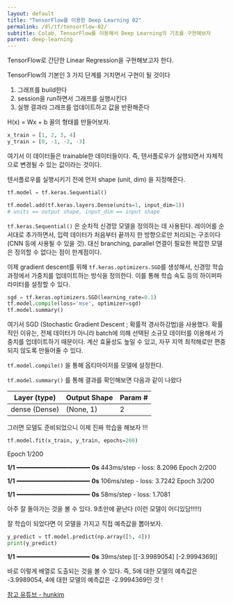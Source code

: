 ```yaml
---
layout: default
title: "TensorFlow를 이용한 Deep Learning 02"
permalink: /dl/tf/tensorflow-02/
subtitle: Colab, TensorFlow를 이용해서 Deep Learning의 기초를 구현해보자 
parent: deep-learning
---
```



TensorFlow로 간단한 Linear Regression을 구현해보고자 한다. 

TensorFlow의 기본인 3 가지 단계를 거치면서 구현이 될 것이다

1. 그래프를 build한다
2. session을 run하면서 그래프를 실행시킨다
3. 실행 결과라 그래프를 업데이트하고 값을 반환해준다 

H(x) = Wx + b 꼴의 형태를 만들어보자. 

```python
x_train = [1, 2, 3, 4]
y_train = [0, -1, -2, -3]
```

여기서 이 데이터들은 trainable한 데이터들이다. 즉, 텐서플로우가 실행되면서 자체적으로 변경될 수 있는 값이라는 것이다. 

텐서플로우를 실행시키기 전에 먼저 shape (unit, dim) 을 지정해준다. 

```python
tf.model = tf.keras.Sequential()

tf.model.add(tf.keras.layers.Dense(units=1, input_dim=1))
# units == output shape, input_dim == input shape
```

`tf.keras.Sequential()` 은 순차적 신경망 모델을 정의하는 데 사용된다. 레이어를 순서대로 추가하면서, 입력 데이터가 처음부터 끝까지 한 방향으로만 처리되는 구조이다 (CNN 등에 사용될 수 있을 것). 대신 branching, parallel 연결이 필요한 복잡한 모델은 정의할 수 없다는 점이 한계점이다. 

이제 gradient descent를 위해 `tf.keras.optimizers.SGD`를 생성해서, 신경망 학습 과정에서 가중치를 업데이트하는 방식을 정의한다. 이를 통해 학습 속도 등의 하이퍼파라미터를 설정할 수 있다. 

```python
sgd = tf.keras.optimizers.SGD(learning_rate=0.1)
tf.model.compile(loss='mse', optimizer=sgd)  
tf.model.summary()
```

여기서 SGD (Stochastic Gradient Descent ; 확률적 경사하강법)을 사용했다. 확률적인 이유는, 전체 데이터가 아니라 batch에 의해 선택된 소규모 데이터를 이용해서 가중치를 업데이트하기 때문이다. 계산 효율성도 높일 수 있고, 자꾸 지역 최적해로만 편중되지 않도록 만들어줄 수 있다. 

`tf.model.compile()` 을 통해 옵티마이저를 모델에 설정한다. 

`tf.model.summary()` 를 통해 결과를 확인해보면 다음과 같이 나왔다 

| Layer (type) | Output Shape | Param # |
| --- | --- | --- |
| dense (Dense) | (None, 1) | 2 |

그러면 모델도 준비되었으니 이제 진짜 학습을 해보자 !!!

```python
tf.model.fit(x_train, y_train, epochs=200)
```

Epoch 1/200

**1/1** ━━━━━━━━━━━━━━━━━━━━ **0s** 443ms/step - loss: 8.2096
Epoch 2/200

**1/1** ━━━━━━━━━━━━━━━━━━━━ **0s** 106ms/step - loss: 3.7242
Epoch 3/200

**1/1** ━━━━━━━━━━━━━━━━━━━━ **0s** 58ms/step - loss: 1.7081

아주 잘 돌아가는 것을 볼 수 있다. 9초만에 끝난다 (이런 모델이 어디있담!!!!!) 

잘 학습이 되었다면 이 모델을 가지고 직접 예측값을 뽑아보자. 

```python
y_predict = tf.model.predict(np.array([5, 4]))
print(y_predict)
```

**1/1** ━━━━━━━━━━━━━━━━━━━━ **0s** 39ms/step
[[-3.9989054]
 [-2.9994369]]

바로 이렇게 배열로 도출되는 것을 볼 수 있다. 즉, 5에 대한 모델의 예측값은 -3.9989054, 4에 대한 모델의 예측값은 -2.9994369인 것 ! 





[참고 유튜브 - hunkim](https://www.youtube.com/watch?v=mQGwjrStQgg&list=PLlMkM4tgfjnLSOjrEJN31gZATbcj_MpUm&index=5)